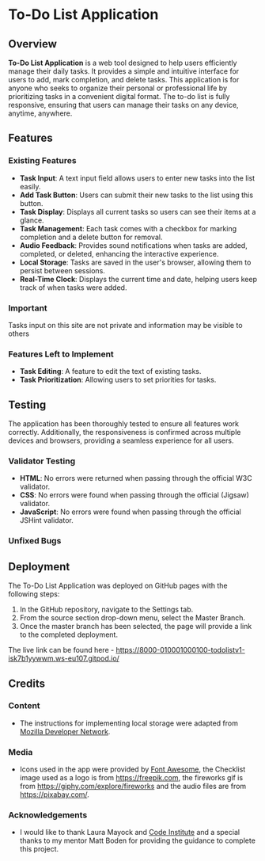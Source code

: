 # To-Do List Application

## Overview

**To-Do List Application** is a web tool designed to help users efficiently manage their daily tasks. It provides a simple and intuitive interface for users to add, mark completion, and delete tasks. This application is for anyone who seeks to organize their personal or professional life by prioritizing tasks in a convenient digital format. The to-do list is fully responsive, ensuring that users can manage their tasks on any device, anytime, anywhere.


## Features

### Existing Features

- **Task Input**: A text input field allows users to enter new tasks into the list easily.
- **Add Task Button**: Users can submit their new tasks to the list using this button.
- **Task Display**: Displays all current tasks so users can see their items at a glance.
- **Task Management**: Each task comes with a checkbox for marking completion and a delete button for removal.
- **Audio Feedback**: Provides sound notifications when tasks are added, completed, or deleted, enhancing the interactive experience.
- **Local Storage**: Tasks are saved in the user's browser, allowing them to persist between sessions.
- **Real-Time Clock**: Displays the current time and date, helping users keep track of when tasks were added.

### Important
Tasks input on this site are not private and information may be visible to others

### Features Left to Implement

- **Task Editing**: A feature to edit the text of existing tasks.
- **Task Prioritization**: Allowing users to set priorities for tasks.

## Testing

The application has been thoroughly tested to ensure all features work correctly. Additionally, the responsiveness is confirmed across multiple devices and browsers, providing a seamless experience for all users.

### Validator Testing

- **HTML**: No errors were returned when passing through the official W3C validator.
- **CSS**: No errors were found when passing through the official (Jigsaw) validator.
- **JavaScript**: No errors were found when passing through the official JSHint validator.

### Unfixed Bugs



## Deployment

The To-Do List Application was deployed on GitHub pages with the following steps:

1. In the GitHub repository, navigate to the Settings tab.
2. From the source section drop-down menu, select the Master Branch.
3. Once the master branch has been selected, the page will provide a link to the completed deployment.

The live link can be found here - https://8000-010001000100-todolistv1-isk7b1yywwm.ws-eu107.gitpod.io/
## Credits

### Content

- The instructions for implementing local storage were adapted from [Mozilla Developer Network](https://developer.mozilla.org/en-US/docs/Web/API/Window/localStorage).

### Media

- Icons used in the app were provided by [Font Awesome](https://fontawesome.com/), the Checklist image used as a logo is from https://freepik.com, the fireworks gif is from https://giphy.com/explore/fireworks and the audio files are from https://pixabay.com/.


### Acknowledgements

- I would like to thank Laura Mayock and [Code Institute](https://codeinstitute.net) and a special thanks to my mentor Matt Boden for providing the guidance to complete this project.
